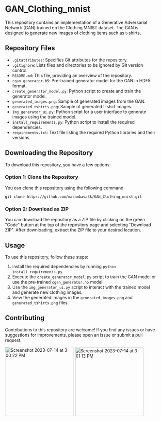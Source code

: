 # GAN_Clothing_mnist

This repository contains an implementation of a Generative Adversarial Network (GAN) trained on the Clothing MNIST dataset. The GAN is designed to generate new images of clothing items such as t-shirts.

## Repository Files

- `.gitattributes`: Specifies Git attributes for the repository.
- `.gitignore`: Lists files and directories to be ignored by Git version control.
- `README.md`: This file, providing an overview of the repository.
- `cgan_generator.h5`: Pre-trained generator model for the GAN in HDF5 format.
- `create_generator_model.py`: Python script to create and train the generator model.
- `generated_images.png`: Sample of generated images from the GAN.
- `generated_tshirts.png`: Sample of generated t-shirt images.
- `img_generator_ui.py`: Python script for a user interface to generate images using the trained model.
- `install_requirements.py`: Python script to install the required dependencies.
- `requirements.txt`: Text file listing the required Python libraries and their versions.

## Downloading the Repository

To download this repository, you have a few options:

### Option 1: Clone the Repository

You can clone this repository using the following command:

```shell
git clone https://github.com/masanbasa3k/GAN_Clothing_mnist.git
```

### Option 2: Download as ZIP

You can download the repository as a ZIP file by clicking on the green "Code" button at the top of the repository page and selecting "Download ZIP". After downloading, extract the ZIP file to your desired location.

## Usage

To use this repository, follow these steps:

1. Install the required dependencies by running `python install_requirements.py`.
2. Execute the `create_generator_model.py` script to train the GAN model or use the pre-trained `cgan_generator.h5` model.
3. Use the `img_generator_ui.py` script to interact with the trained model and generate new clothing images.
4. View the generated images in the `generated_images.png` and `generated_tshirts.png` files.

## Contributing

Contributions to this repository are welcome! If you find any issues or have suggestions for improvements, please open an issue or submit a pull request.

<img width="227" alt="Screenshot 2023-07-14 at 3 00 22 PM" src="https://github.com/masanbasa3k/CGAN_Clothing_mnist/assets/66223190/eceba429-39b2-4ad0-b9eb-e004e3830df6">
<img width="225" alt="Screenshot 2023-07-14 at 3 01 13 PM" src="https://github.com/masanbasa3k/CGAN_Clothing_mnist/assets/66223190/65906846-1d97-414e-bd87-c28683511921">

